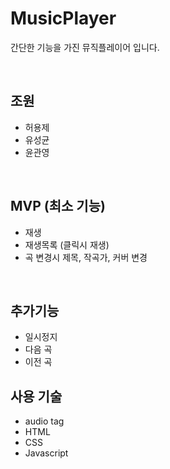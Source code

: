 # MusicPlayer

간단한 기능을 가진 뮤직플레이어 입니다.

<br>

## 조원
- 허용제
- 유성균
- 윤관영

<br>

## MVP (최소 기능)
- 재생
- 재생목록 (클릭시 재생)
- 곡 변경시 제목, 작곡가, 커버 변경

<br>

## 추가기능
- 일시정지
- 다음 곡
- 이전 곡

## 사용 기술
- audio tag
- HTML
- CSS
- Javascript
